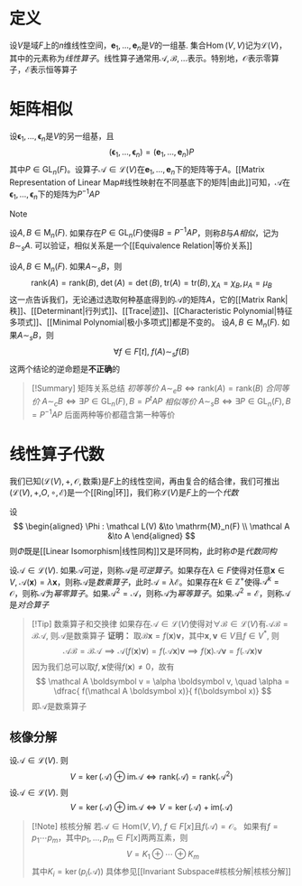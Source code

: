 # 定义
设$V$是域$F$上的$n$维线性空间，$\boldsymbol e_1, \ldots, \boldsymbol e_n$是$V$的一组基. 集合$\operatorname{Hom}(V, V)$记为$\mathcal L(V)$，其中的元素称为*线性算子*。线性算子通常用$\mathcal A, \mathcal B, \ldots$表示。特别地，$\mathcal O$表示零算子，$\mathcal E$表示恒等算子

# 矩阵相似
设$\boldsymbol \epsilon_1, \ldots, \boldsymbol \epsilon_n$是$V$的另一组基，且
$$
(\boldsymbol \epsilon_1, \ldots, \boldsymbol \epsilon_n) = (\boldsymbol e_1, \ldots, \boldsymbol e_n) P
$$
其中$P \in \mathrm{GL}_n(F)$。设算子$\mathcal A \in \mathcal L(V)$在$\boldsymbol e_1, \ldots, \boldsymbol e_n$下的矩阵等于$A$。[[Matrix Representation of Linear Map#线性映射在不同基底下的矩阵|由此]]可知，$\mathcal A$在$\boldsymbol \epsilon_1, \ldots, \boldsymbol \epsilon_n$下的矩阵为$P^{-1}AP$

> [!Note] 
> 设$A, B \in \mathrm{M}_n(F)$. 如果存在$P \in \mathrm{GL}_n(F)$使得$B = P^{-1}AP$，则称$B$与$A$*相似*，记为$B \sim_s A$. 可以验证，相似关系是一个[[Equivalence Relation|等价关系]]

设$A, B \in \mathrm{M}_n(F)$. 如果$A \sim_s B$，则
$$
\mathrm{rank}(A) = \mathrm{rank}(B),\; \det(A) = \det(B), \;\mathrm{tr}(A) = \mathrm{tr}(B), \chi_A = \chi_B, \mu_A = \mu_B
$$
这一点告诉我们，无论通过选取何种基底得到的$\mathcal A$的矩阵$A$，它的[[Matrix Rank|秩]]、[[Determinant|行列式]]、[[Trace|迹]]、[[Characteristic Polynomial|特征多项式]]、[[Minimal Polynomial|极小多项式]]都是不变的。
设$A, B \in \mathrm{M}_n(F)$. 如果$A \sim_s B$，则
$$
\forall f \in F[t], \; f(A) \sim_s f(B)
$$
这两个结论的逆命题是**不正确**的
> [!Summary] 矩阵关系总结
> *初等等价* $A \sim_e B \iff \mathrm{rank}(A) = \mathrm{rank}(B)$ 
> *合同等价* $A \sim_c B \iff \exists P \in \mathrm{GL}_n(F), B = P^t A P$
> *相似等价* $A \sim_s B \iff \exists P \in \mathrm{GL}_n(F), B = P^{-1} A P$ 
> 后面两种等价都蕴含第一种等价

# 线性算子代数
我们已知$(\mathcal L(V), +, \mathcal O, \text{数乘})$是$F$上的线性空间，再由复合的结合律，我们可推出$(\mathcal L(V), + \mathcal, O, \circ, \mathcal E)$是一个[[Ring|环]]，我们称$\mathcal L(V)$是$F$上的一个*代数*

设
$$
\begin{aligned}
\Phi : \mathcal L(V) &\to \mathrm{M}_n(F) \\
\mathcal A &\to A
\end{aligned}
$$
则$\Phi$既是[[Linear Isomorphism|线性同构]]又是环同构，此时称$\Phi$是*代数同构*

设$\mathcal A \in \mathcal L(V)$. 如果$\mathcal A$可逆，则称$\mathcal A$是*可逆算子*。如果存在$\lambda \in F$使得对任意$\boldsymbol x \in V, \; \mathcal A(\boldsymbol x) = \lambda \boldsymbol x$，则称$\mathcal A$是*数乘算子*，此时$\mathcal A = \lambda \mathcal E$。如果存在$k \in \mathbb Z^+$使得$\mathcal A^k = \mathcal O$，则称$\mathcal A$为*幂零算子*。如果$\mathcal A^2 = \mathcal A$，则称$\mathcal A$为*幂等算子*。如果$\mathcal A^2 = \mathcal E$，则称$\mathcal A$是*对合算子*

> [!Tip] 数乘算子和交换律
> 如果存在$\mathcal A \in \mathcal L(V)$使得对$\forall \mathcal B \in \mathcal L(V)$有$\mathcal A \mathcal B = \mathcal B \mathcal A$, 则$\mathcal A$是数乘算子
> **证明：**
> 取$\mathcal B \boldsymbol x= f(\boldsymbol x) \boldsymbol v$，其中$\boldsymbol x, \boldsymbol v \in V$且$f \in V^*$, 则
> $$
> \mathcal A \mathcal B = \mathcal B \mathcal A \implies \mathcal A (f(\boldsymbol x) \boldsymbol v) = f(\mathcal A \boldsymbol x) \boldsymbol v \implies f(\boldsymbol x) \mathcal A \boldsymbol v = f(\mathcal A \boldsymbol x) \boldsymbol v 
> $$
> 因为我们总可以取$f, \boldsymbol x$使得$f(\boldsymbol x) \neq 0$，故有
> $$
> \mathcal A \boldsymbol v = \alpha \boldsymbol v, \quad \alpha = \dfrac{ f(\mathcal A \boldsymbol x)}{ f(\boldsymbol x)}
> $$
> 即$\mathcal A$是数乘算子

## 核像分解
设$\mathcal A \in \mathcal L(V)$. 则
$$
V = \ker(\mathcal A) \oplus \mathrm{im}{\mathcal A} \iff \mathrm{rank}(\mathcal A) = \mathrm{rank}(\mathcal A^2)
$$
设$\mathcal A \in \mathcal L(V)$. 则
$$
V = \ker(\mathcal A) \oplus \mathrm{im}{\mathcal A} \iff V = \ker(\mathcal A) + \mathrm{im}({\mathcal A})
$$
> [!Note] 核核分解
> 若$\mathcal A \in \mathrm{Hom}(V,V), \; f\in F[x]$且$f(\mathcal A) = \mathcal O$。 如果有$f = p_1\cdots p_m$，其中$p_1, \ldots, p_m \in F[x]$两两互素，则
>$$V = K_1 \oplus \cdots \oplus K_m$$
> 其中$K_i = \ker(p_i(\mathcal A))$
> 具体参见[[Invariant Subspace#核核分解|核核分解]]




